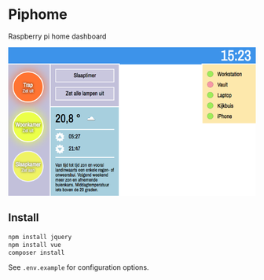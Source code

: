# Piphome

Raspberry pi home dashboard

![Screenshot](./screenshot.png)

## Install

```
npm install jquery
npm install vue
composer install
```

See `.env.example` for configuration options.